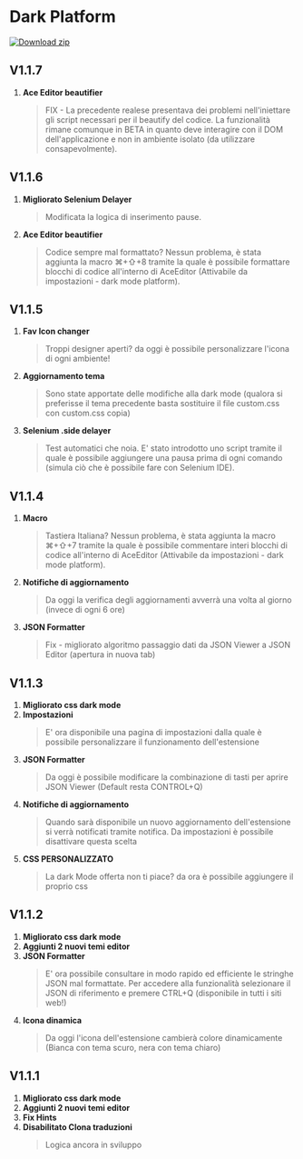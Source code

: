 # Dark Platform

<!-- BEGIN LATEST DOWNLOAD BUTTON -->
[![Download zip](https://custom-icon-badges.herokuapp.com/badge/-Download-blue?style=for-the-badge&logo=download&logoColor=white "Download zip")](https://github.com/LODYZ/darkPlatform/archive/refs/heads/main.zip)

## V1.1.7
1. **Ace Editor beautifier**
    > FIX - La precedente realese presentava dei problemi nell'iniettare gli script necessari per il beautify del codice. La funzionalità rimane comunque in BETA in quanto deve interagire con il DOM dell'applicazione e non in ambiente isolato (da utilizzare consapevolmente).

## V1.1.6
1. **Migliorato Selenium Delayer**
    > Modificata la logica di inserimento pause.
2. **Ace Editor beautifier**
    > Codice sempre mal formattato? Nessun problema, è stata aggiunta la macro ⌘+⇧+8 tramite la quale è possibile formattare blocchi di codice all'interno di AceEditor (Attivabile da impostazioni - dark mode platform).

## V1.1.5
1. **Fav Icon changer**
    > Troppi designer aperti? da oggi è possibile personalizzare l'icona di ogni ambiente!
2. **Aggiornamento tema**
    > Sono state apportate delle modifiche alla dark mode (qualora si preferisse il tema precedente basta sostituire il file custom.css con custom.css copia)
3. **Selenium .side delayer**
    > Test automatici che noia. E' stato introdotto uno script tramite il quale è possibile aggiungere una pausa prima di ogni comando (simula ciò che è possibile fare con Selenium IDE). 

## V1.1.4
1. **Macro**
    > Tastiera Italiana? Nessun problema, è stata aggiunta la macro ⌘+⇧+7 tramite la quale è possibile commentare interi blocchi di codice all'interno di AceEditor (Attivabile da impostazioni - dark mode platform).
2. **Notifiche di aggiornamento**
    > Da oggi la verifica degli aggiornamenti avverrà una volta al giorno (invece di ogni 6 ore)
3. **JSON Formatter**
    > Fix - migliorato algoritmo passaggio dati da JSON Viewer a JSON Editor (apertura in nuova tab)


## V1.1.3
1. **Migliorato css dark mode**
2. **Impostazioni**
    > E' ora disponibile una pagina di impostazioni dalla quale è possibile personalizzare il funzionamento dell'estensione
3. **JSON Formatter**
    > Da oggi è possibile modificare la combinazione di tasti per aprire JSON Viewer (Default resta CONTROL+Q)
4. **Notifiche di aggiornamento**
    > Quando sarà disponibile un nuovo aggiornamento dell'estensione si verrà notificati tramite notifica. Da impostazioni è possibile disattivare questa scelta
5. **CSS PERSONALIZZATO**
    > La dark Mode offerta non ti piace? da ora è possibile aggiungere il proprio css

## V1.1.2
1. **Migliorato css dark mode**
2. **Aggiunti 2 nuovi temi editor**
3. **JSON Formatter**
    > E' ora possibile consultare in modo rapido ed efficiente le stringhe JSON mal formattate. Per accedere alla funzionalità selezionare il JSON di riferimento e premere CTRL+Q (disponibile in tutti i siti web!)
4. **Icona dinamica**
    > Da oggi l'icona dell'estensione cambierà colore dinamicamente (Bianca con tema scuro, nera con tema chiaro)

## V1.1.1
1. **Migliorato css dark mode**
2. **Aggiunti 2 nuovi temi editor**
3. **Fix Hints**
4. **Disabilitato Clona traduzioni**
    > Logica ancora in sviluppo
